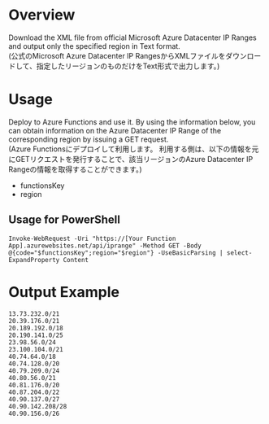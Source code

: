 # Overview
Download the XML file from official Microsoft Azure Datacenter IP Ranges and output only the specified region in Text format.  
(公式のMicrosoft Azure Datacenter IP RangesからXMLファイルをダウンロードして、指定したリージョンのものだけをText形式で出力します。)

# Usage
Deploy to Azure Functions and use it. By using the information below, you can obtain information on the Azure Datacenter IP Range of the corresponding region by issuing a GET request.  
(Azure Functionsにデプロイして利用します。 利用する側は、以下の情報を元にGETリクエストを発行することで、該当リージョンのAzure Datacenter IP Rangeの情報を取得することができます。)

* functionsKey
* region

## Usage for PowerShell

```
Invoke-WebRequest -Uri "https://[Your Function App].azurewebsites.net/api/iprange" -Method GET -Body @{code="$functionsKey";region="$region"} -UseBasicParsing | select-ExpandProperty Content
```

# Output Example

```
13.73.232.0/21
20.39.176.0/21
20.189.192.0/18
20.190.141.0/25
23.98.56.0/24
23.100.104.0/21
40.74.64.0/18
40.74.128.0/20
40.79.209.0/24
40.80.56.0/21
40.81.176.0/20
40.87.204.0/22
40.90.137.0/27
40.90.142.208/28
40.90.156.0/26
```
